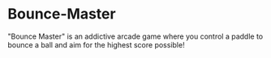 # Bounce-Master
"Bounce Master" is an addictive arcade game where you control a paddle to bounce a ball and aim for the highest score possible!
